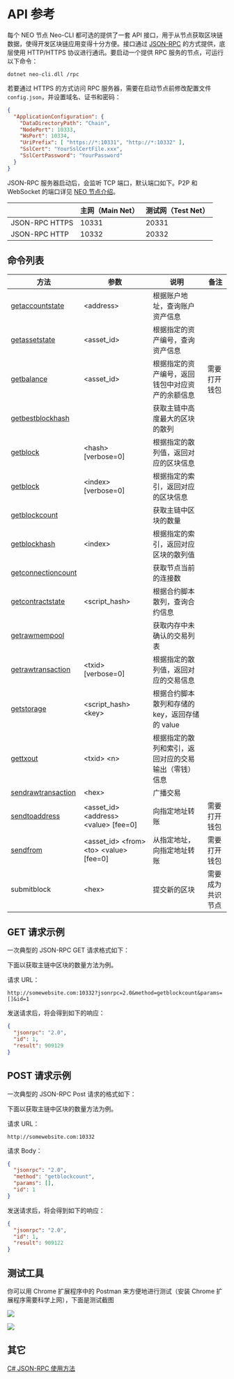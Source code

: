 # API 参考

每个 NEO 节点 Neo-CLI 都可选的提供了一套 API 接口，用于从节点获取区块链数据，使得开发区块链应用变得十分方便。接口通过 [JSON-RPC](http://wiki.geekdream.com/Specification/json-rpc_2.0.html) 的方式提供，底层使用 HTTP/HTTPS 协议进行通讯。要启动一个提供 RPC 服务的节点，可运行以下命令：

`dotnet neo-cli.dll /rpc`

若要通过 HTTPS 的方式访问 RPC 服务器，需要在启动节点前修改配置文件 `config.json`，并设置域名、证书和密码：

```json
{
  "ApplicationConfiguration": {
    "DataDirectoryPath": "Chain",
    "NodePort": 10333,
    "WsPort": 10334,
    "UriPrefix": [ "https://*:10331", "http://*:10332" ],
    "SslCert": "YourSslCertFile.xxx",
    "SslCertPassword": "YourPassword"
  }
}                                          
```

JSON-RPC 服务器启动后，会监听 TCP 端口，默认端口如下。P2P 和 WebSocket 的端口详见 [NEO 节点介绍](introduction.md)。

|                | 主网（Main Net） | 测试网（Test Net） |
| -------------- | ------------ | ------------- |
| JSON-RPC HTTPS | 10331        | 20331         |
| JSON-RPC HTTP  | 10332        | 20332         |

## 命令列表

| 方法                                      | 参数                                   | 说明                         | 备注       |
| ---------------------------------------- | --------------------------------------- | -------------------------- | -------- |
| [getaccountstate](api/getaccountstate.md)|  \<address>                             | 根据账户地址，查询账户资产信息            |             |
| [getassetstate](api/getassetstate.md)    |  \<asset_id>                                | 根据指定的资产编号，查询资产信息            |             |
| [getbalance](api/getbalance.md)          | \<asset_id>                             | 根据指定的资产编号，返回钱包中对应资产的余额信息   | 需要打开钱包   |
| [getbestblockhash](api/getbestblockhash.md) |                                      | 获取主链中高度最大的区块的散列            |          |
| [getblock](api/getblock.md)              | \<hash> [verbose=0]                     | 根据指定的散列值，返回对应的区块信息         |          |
| [getblock](api/getblock2.md)             | \<index> [verbose=0]                    | 根据指定的索引，返回对应的区块信息          |          |
| [getblockcount](api/getblockcount.md)    |                                         | 获取主链中区块的数量                 |          |
| [getblockhash](api/getblockhash.md)      | \<index>                                | 根据指定的索引，返回对应区块的散列值         |          |
| [getconnectioncount](api/getconnectioncount.md) |                                  | 获取节点当前的连接数                 |          |
| [getcontractstate](api/getcontractstate.md) |  \<script_hash>                      | 根据合约脚本散列，查询合约信息                 |          |
| [getrawmempool](api/getrawmempool.md)    |                                         | 获取内存中未确认的交易列表              |          |
| [getrawtransaction](api/getrawtransaction.md) | \<txid> [verbose=0]                | 根据指定的散列值，返回对应的交易信息         |          |
| [getstorage](api/tetstorage.md)    | \<script_hash>  \<key>                        | 根据合约脚本散列和存储的 key，返回存储的 value               |          |
| [gettxout](api/gettxout.md)              | \<txid> \<n>                            | 根据指定的散列和索引，返回对应的交易输出（零钱）信息 |          |
| [sendrawtransaction](api/sendrawtransaction.md) | \<hex>                           | 广播交易                       |          |
| [sendtoaddress](api/sendtoaddress.md)    | \<asset_id> \<address> \<value> [fee=0] | 向指定地址转账                    | 需要打开钱包   |
| [sendfrom](api/sendtoaddress.md)    | \<asset_id> \<from>\<to> \<value> [fee=0] | 从指定地址，向指定地址转账                    | 需要打开钱包   |
| submitblock                              | \<hex>                                  | 提交新的区块                     | 需要成为共识节点 |

## GET 请求示例

一次典型的 JSON-RPC GET 请求格式如下：

下面以获取主链中区块的数量方法为例。

请求 URL：

```
http://somewebsite.com:10332?jsonrpc=2.0&method=getblockcount&params=[]&id=1
```

发送请求后，将会得到如下的响应：

```json
{
  "jsonrpc": "2.0",
  "id": 1,
  "result": 909129
}
```

## POST 请求示例

一次典型的 JSON-RPC Post 请求的格式如下：

下面以获取主链中区块的数量方法为例。

请求 URL：

```
http://somewebsite.com:10332
```

请求 Body：

```json
{
  "jsonrpc": "2.0",
  "method": "getblockcount",
  "params": [],
  "id": 1
}
```

发送请求后，将会得到如下的响应：

```json
{
  "jsonrpc": "2.0",
  "id": 1,
  "result": 909122
}
```

## 测试工具

你可以用 Chrome 扩展程序中的 Postman 来方便地进行测试（安装 Chrome 扩展程序需要科学上网），下面是测试截图

![](~/images/2017-05-17_17-06-20.jpg)

![](~/images/2017-05-17_16-55-58.jpg)

## 其它

[C# JSON-RPC 使用方法](https://github.com/chenzhitong/CSharp-JSON-RPC/blob/master/json_rpc/Program.cs)

